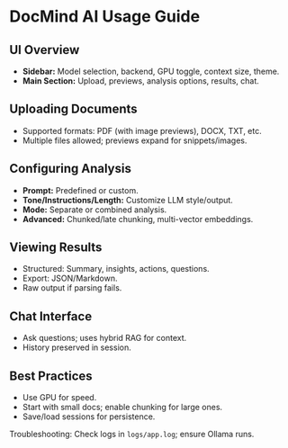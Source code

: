 # DocMind AI Usage Guide

## UI Overview

- **Sidebar:** Model selection, backend, GPU toggle, context size, theme.
- **Main Section:** Upload, previews, analysis options, results, chat.

## Uploading Documents

- Supported formats: PDF (with image previews), DOCX, TXT, etc.
- Multiple files allowed; previews expand for snippets/images.

## Configuring Analysis

- **Prompt:** Predefined or custom.
- **Tone/Instructions/Length:** Customize LLM style/output.
- **Mode:** Separate or combined analysis.
- **Advanced:** Chunked/late chunking, multi-vector embeddings.

## Viewing Results

- Structured: Summary, insights, actions, questions.
- Export: JSON/Markdown.
- Raw output if parsing fails.

## Chat Interface

- Ask questions; uses hybrid RAG for context.
- History preserved in session.

## Best Practices

- Use GPU for speed.
- Start with small docs; enable chunking for large ones.
- Save/load sessions for persistence.

Troubleshooting: Check logs in `logs/app.log`; ensure Ollama runs.
